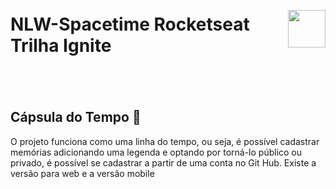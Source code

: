 <div style="width:100%; height: 200px; display: flex; align-items:center; justify-content:space-between">
  <h1> NLW-Spacetime Rocketseat Trilha Ignite</h1> <img style="width: 60px; height: 60px" src="https://yt3.googleusercontent.com/ytc/AGIKgqMyeURlC9A1NyCFMkUGNlZdJD65UrY-PT6drmTYVA=s900-c-k-c0x00ffffff-no-rj"></img>
</div>

## Cápsula do Tempo 🚀
<p>O projeto funciona como uma linha do tempo, ou seja, é possível cadastrar memórias adicionando uma legenda e optando por torná-lo público ou privado, é possível se cadastrar a partir de uma conta no Git Hub. Existe a versão para web e a versão mobile</p>
